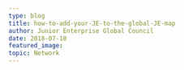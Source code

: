 ```yaml
---
type: blog
title: how-to-add-your-JE-to-the-global-JE-map
author: Junior Enterprise Global Council
date: 2018-07-10
featured_image:
topic: Network
---
```

